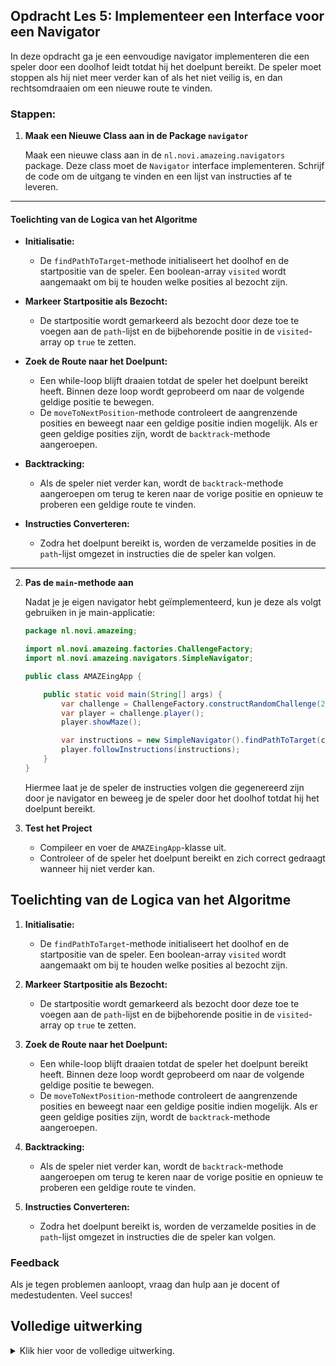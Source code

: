 ## Opdracht Les 5: Implementeer een Interface voor een Navigator

In deze opdracht ga je een eenvoudige navigator implementeren die een speler door een doolhof leidt totdat hij het
doelpunt bereikt. De speler moet stoppen als hij niet meer verder kan of als het niet veilig is, en dan rechtsomdraaien
om een nieuwe route te vinden.

### Stappen:

1. **Maak een Nieuwe Class aan in de Package `navigator`**

   Maak een nieuwe class aan in de `nl.novi.amazeing.navigators` package. Deze class moet de `Navigator` interface
   implementeren. Schrijf de code om de uitgang te vinden en een lijst van instructies af te leveren.

---

#### Toelichting van de Logica van het Algoritme

- **Initialisatie:**
    - De `findPathToTarget`-methode initialiseert het doolhof en de startpositie van de speler. Een
      boolean-array `visited` wordt aangemaakt om bij te houden welke posities al bezocht zijn.


- **Markeer Startpositie als Bezocht:**
    - De startpositie wordt gemarkeerd als bezocht door deze toe te voegen aan de `path`-lijst en de bijbehorende
      positie in de `visited`-array op `true` te zetten.

- **Zoek de Route naar het Doelpunt:**
    - Een while-loop blijft draaien totdat de speler het doelpunt bereikt heeft. Binnen deze loop wordt geprobeerd om
      naar de volgende geldige positie te bewegen.
    - De `moveToNextPosition`-methode controleert de aangrenzende posities en beweegt naar een geldige positie indien
      mogelijk. Als er geen geldige posities zijn, wordt de `backtrack`-methode aangeroepen.

- **Backtracking:**
    - Als de speler niet verder kan, wordt de `backtrack`-methode aangeroepen om terug te keren naar de vorige positie
      en opnieuw te proberen een geldige route te vinden.

- **Instructies Converteren:**
    - Zodra het doelpunt bereikt is, worden de verzamelde posities in de `path`-lijst omgezet in instructies die de
      speler kan volgen.

---

2. **Pas de `main`-methode aan**

   Nadat je je eigen navigator hebt geïmplementeerd, kun je deze als volgt gebruiken in je main-applicatie:

   ```java
   package nl.novi.amazeing;

   import nl.novi.amazeing.factories.ChallengeFactory;
   import nl.novi.amazeing.navigators.SimpleNavigator;

   public class AMAZEingApp {

       public static void main(String[] args) {
           var challenge = ChallengeFactory.constructRandomChallenge(20);
           var player = challenge.player();
           player.showMaze();

           var instructions = new SimpleNavigator().findPathToTarget(challenge.maze(), 0, 0);
           player.followInstructions(instructions);
       }
   }
   ```

   Hiermee laat je de speler de instructies volgen die gegenereerd zijn door je navigator en beweeg je de speler door
   het doolhof totdat hij het doelpunt bereikt.

3. **Test het Project**

    - Compileer en voer de `AMAZEingApp`-klasse uit.
    - Controleer of de speler het doelpunt bereikt en zich correct gedraagt wanneer hij niet verder kan.

## Toelichting van de Logica van het Algoritme

1. **Initialisatie:**
    - De `findPathToTarget`-methode initialiseert het doolhof en de startpositie van de speler. Een
      boolean-array `visited` wordt aangemaakt om bij te houden welke posities al bezocht zijn.

2. **Markeer Startpositie als Bezocht:**
    - De startpositie wordt gemarkeerd als bezocht door deze toe te voegen aan de `path`-lijst en de bijbehorende
      positie in de `visited`-array op `true` te zetten.

3. **Zoek de Route naar het Doelpunt:**
    - Een while-loop blijft draaien totdat de speler het doelpunt bereikt heeft. Binnen deze loop wordt geprobeerd om
      naar de volgende geldige positie te bewegen.
    - De `moveToNextPosition`-methode controleert de aangrenzende posities en beweegt naar een geldige positie indien
      mogelijk. Als er geen geldige posities zijn, wordt de `backtrack`-methode aangeroepen.

4. **Backtracking:**
    - Als de speler niet verder kan, wordt de `backtrack`-methode aangeroepen om terug te keren naar de vorige positie
      en opnieuw te proberen een geldige route te vinden.

5. **Instructies Converteren:**
    - Zodra het doelpunt bereikt is, worden de verzamelde posities in de `path`-lijst omgezet in instructies die de
      speler kan volgen.

### Feedback

Als je tegen problemen aanloopt, vraag dan hulp aan je docent of medestudenten. Veel succes!

## Volledige uitwerking
<details>
<summary>
Klik hier voor de volledige uitwerking.
</summary>  

 ```java
   package nl.novi.amazeing.navigators;

import nl.novi.amazeing.helpers.PositionToInstructionsConverter;
import nl.novi.amazeing.models.Maze;
import nl.novi.amazeing.models.position.MazePosition;
import nl.novi.amazeing.models.position.Orientation;

import java.util.*;

public class SimpleNavigator implements Navigator {
    private Maze maze;
    private boolean[][] visited;
    private final List<MazePosition> path = new ArrayList<>();

    @Override
    public List<Instruction> findPathToTarget(Maze maze, int startX, int startY) {
        this.maze = maze;
        this.visited = new boolean[maze.getSizeX()][maze.getSizeY()];
        MazePosition startPosition = new MazePosition(startX, startY, Orientation.FacingRight);
        markPositionAsVisited(startPosition);

        while (!maze.isTarget(getCurrentPosition())) {
            if (!moveToNextPosition()) {
                backtrack();
            }
        }

        return PositionToInstructionsConverter.convertToInstructions(path);
    }

    private boolean moveToNextPosition() {
        for (MazePosition nextPosition : getAdjacentPositions(getCurrentPosition())) {
            if (isPositionValid(nextPosition)) {
                markPositionAsVisited(nextPosition);
                return true;
            }
        }
        return false;
    }

    private void backtrack() {
        if (path.size() > 1) {
            path.remove(path.size() - 1);
        }
        if (path.isEmpty()) {
            throw new IllegalArgumentException("Maze has no solution");
        }
    }

    private MazePosition getCurrentPosition() {
        return path.get(path.size() - 1);
    }

    private List<MazePosition> getAdjacentPositions(MazePosition position) {
        return Arrays.asList(
                new MazePosition(position.getPositionX() + 1, position.getPositionY(), Orientation.FacingRight),
                new MazePosition(position.getPositionX(), position.getPositionY() + 1, Orientation.FacingRight),
                new MazePosition(position.getPositionX(), position.getPositionY() - 1, Orientation.FacingRight),
                new MazePosition(position.getPositionX() - 1, position.getPositionY(), Orientation.FacingRight)
        );
    }

    private boolean isPositionValid(MazePosition position) {
        return maze.isAccessible(position) && !maze.isDeadly(position) && !isVisited(position);
    }

    private boolean isVisited(MazePosition position) {
        return visited[position.getPositionX()][position.getPositionY()];
    }

    private void markPositionAsVisited(MazePosition position) {
        path.add(position);
        visited[position.getPositionX()][position.getPositionY()] = true;
    }
}
   ```

</details>